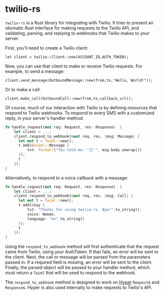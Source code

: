 twilio-rs
=========
`twilio-rs` is a Rust library for integrating with Twilio. It tries to present an idiomatic Rust interface for making requests to the Twilio API, and validating, parsing, and replying to webhooks that Twilio makes to your server.

First, you'll need to create a Twilio client:

	let client = twilio::Client::new(ACCOUNT_ID,AUTH_TOKEN);
	
Now, you can use that client to make or receive Twilio requests. For example, to send a message:

	client.send_message(OutboundMessage::new(from,to,"Hello, World!"));

Or to make a call:

	client.make_call(OutboundCall::new(from,to,callback_url));
	
Of course, much of our interaction with Twilio is by defining resources that respond to Twilio webhooks. To respond to every SMS with a customized reply, in your server's handler method:

```rust
fn handle_request(mut req: Request, res: Response)  {
    let client = ...;
    client.respond_to_webhook(&mut req, res, |msg: Message| {
      let mut t = Twiml::new();
      t.add(&twiml::Message {
          txt: format!("You told me: '{}'", msg.body.unwrap())
      });
      t
    });
}
```

Alternatively, to respond to a voice callback with a message:

```rust
fn handle_request(mut req: Request, res: Response)  {
    let client = ...;
    client.respond_to_webhook(&mut req, res, |msg: Call| {
      let mut t = Twiml::new();
      t.add(&Say {
          txt: "Thanks for using twilio-rs. Bye!".to_string(),
          voice: Woman,
          language: "en".to_string()
      });
      t
    });
}
```

Using the `respond_to_webhook` method will first authenticate that the request came from Twilio, using your AuthToken. If that fails, an error will be sent to the client. Next, the call or message will be parsed from the parameters passed in. If a required field is missing, an error will be sent to the client. Finally, the parsed object will be passed to your handler method, which must return a `Twiml` that will be used to respond to the webhook.

The `respond_to_webhook` method is designed to work on [Hyper](https://github.com/hyperium/hyper) `Request`s and `Response`s. Hyper is also used internally to make requests to Twilio's API.
